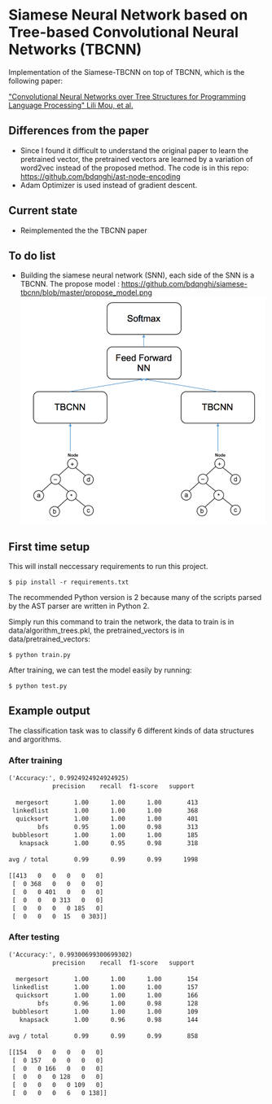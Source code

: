 # Siamese Neural Network based on Tree-based Convolutional Neural Networks (TBCNN)

Implementation of the Siamese-TBCNN on top of TBCNN, which is the following paper:

["Convolutional Neural Networks over Tree Structures for Programming Language Processing" Lili Mou, et al.](https://arxiv.org/pdf/1409.5718.pdf)

Differences from the paper
--------------------------

* Since I found it difficult to understand the original paper to learn the pretrained vector, the pretrained vectors are learned by a variation of word2vec instead of the proposed method. The code is in this repo: https://github.com/bdqnghi/ast-node-encoding
* Adam Optimizer is used instead of gradient descent.


Current state
----------------
* Reimplemented the the TBCNN paper

To do list
----------------

* Building the siamese neural network (SNN), each side of the SNN is a TBCNN. The propose model : https://github.com/bdqnghi/siamese-tbcnn/blob/master/propose_model.png
![Propose model for the siamese tbcnn](propose_model.png)


First time setup
----------------

This will install neccessary requirements to run this project.

    $ pip install -r requirements.txt
   

The recommended Python version is 2 because many of the scripts parsed
by the AST parser are written in Python 2.

Simply run this command to train the network, the data to train is in data/algorithm_trees.pkl, the pretrained_vectors is in data/pretrained_vectors:

    $ python train.py
    
After training, we can test the model easily by running:

    $ python test.py
    
Example output
--------------

The classification task was to classify 6 different kinds of data structures
and argorithms.

### After training

    ('Accuracy:', 0.9924924924924925)
                precision    recall  f1-score   support

      mergesort       1.00      1.00      1.00       413
     linkedlist       1.00      1.00      1.00       368
      quicksort       1.00      1.00      1.00       401
            bfs       0.95      1.00      0.98       313
     bubblesort       1.00      1.00      1.00       185
       knapsack       1.00      0.95      0.98       318

    avg / total       0.99      0.99      0.99      1998

    [[413   0   0   0   0   0]
     [  0 368   0   0   0   0]
     [  0   0 401   0   0   0]
     [  0   0   0 313   0   0]
     [  0   0   0   0 185   0]
     [  0   0   0  15   0 303]]


### After testing

    ('Accuracy:', 0.99300699300699302)
                precision    recall  f1-score   support

      mergesort       1.00      1.00      1.00       154
     linkedlist       1.00      1.00      1.00       157
      quicksort       1.00      1.00      1.00       166
            bfs       0.96      1.00      0.98       128
     bubblesort       1.00      1.00      1.00       109
       knapsack       1.00      0.96      0.98       144

    avg / total       0.99      0.99      0.99       858

    [[154   0   0   0   0   0]
     [  0 157   0   0   0   0]
     [  0   0 166   0   0   0]
     [  0   0   0 128   0   0]
     [  0   0   0   0 109   0]
     [  0   0   0   6   0 138]]




